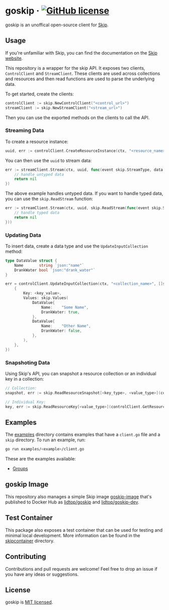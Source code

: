 # goskip &middot; [![GitHub license](https://img.shields.io/badge/license-MIT-blue.svg)](https://github.com/ZackarySantana/goskip/blob/main/LICENSE)

goskip is an unoffical open-source client for [Skip](https://github.com/SkipLabs/skip).

## Usage

If you're unfamiliar with Skip, you can find the documentation on the [Skip website](https://skiplabs.io/docs/introduction).

This repository is a wrapper for the skip API. It exposes two clients, `ControlClient` and `StreamClient`. These clients are used across collections and resources and then read functions are used to parse the underlying data.

To get started, create the clients:

```go
controlClient := skip.NewControlClient("<control_url>")
streamClient := skip.NewStreamClient("<stream_url>")
```

Then you can use the exported methods on the clients to call the API.

### Streaming Data

To create a resource instance:

```go
uuid, err := controlClient.CreateResourceInstance(ctx, "<resource_name>", <params>)
```

You can then use the `uuid` to stream data:

```go
err := streamClient.Stream(ctx, uuid, func(event skip.StreamType, data []byte) error {
    // handle untyped data
    return nil
})
```

The above example handles untyped data. If you want to handle typed data, you can use the `skip.ReadStream` function:

```go
err := streamClient.Stream(ctx, uuid, skip.ReadStream(func(event skip.StreamType, data []skip.CollectionValue[<key_type>, <value_type>]) error {
    // handle typed data
    return nil
}))
```

### Updating Data

To insert data, create a data type and use the `UpdateInputCollection` method:

```go
type DataValue struct {
    Name       string `json:"name"`
    DrankWater bool `json:"drank_water"`
}

err = controlClient.UpdateInputCollection(ctx, "<collection_name>", []skip.CollectionData{
    {
        Key: <key_value>,
        Values: skip.Values(
            DataValue{
                Name:    "Some Name",
                DrankWater: true,
            },
            DataValue{
                Name:    "Other Name",
                DrankWater: false,
            },
        ),
    },
})
```

### Snapshoting Data

Using Skip's API, you can snapshot a resource collection or an individual key in a collection:

```go
// Collection:
snapshot, err := skip.ReadResourceSnapshot[<key_type>, <value_type>](controlClient.GetResourceSnapshot(ctx, "<resource_name>", <params>))

// Individual Key:
key, err := skip.ReadResourceKey[<value_type>](controlClient.GetResourceKey(ctx, "<resource_name>", <resource_key>, <params>))
```

## Examples

The [examples](./examples) directory contains examples that have a `client.go` file and a `skip` directory. To run an example, run:

```bash
go run examples/<example>/client.go
```

These are the examples available:

-   [Groups](./examples/groups)

## goskip Image

This repository also manages a simple Skip image [goskip-image](./goskip-image) that's published to Docker Hub as [lidtop/goskip](https://hub.docker.com/repository/docker/lidtop/goskip) and [lidtop/goskip-dev](https://hub.docker.com/repository/docker/lidtop/goskip-dev).

## Test Container

This package also exposes a test container that can be used for testing and minimal local development. More information can be found in the [skipcontainer](./skipcontainer) directory.

## Contributing

Contributions and pull requests are welcome! Feel free to drop an issue if you have any ideas or suggestions.

## License

goskip is [MIT licensed](./LICENSE).
